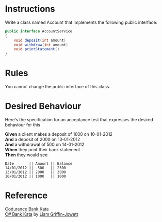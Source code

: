 # Instructions
Write a class named Account that implements the following public interface:
```csharp
public interface AccountService
{
    void deposit(int amount) 
    void withdraw(int amount) 
    void printStatement()
}
```
# Rules
You cannot change the public interface of this class.
# Desired Behaviour
Here's the specification for an acceptance test that expresses the desired behaviour for this  
     
**Given** a client makes a deposit of 1000 on 10-01-2012  
**And** a deposit of 2000 on 13-01-2012  
**And** a withdrawal of 500 on 14-01-2012  
**When** they print their bank statement  
**Then** they would see:  

```
Date       || Amount || Balance
14/01/2012 || -500   || 2500
13/01/2012 || 2000   || 3000
10/01/2012 || 1000   || 1000
```

# Reference
[Codurance Bank Kata](https://www.codurance.com/katas/bank)  
[C# Bank Kata](https://github.com/Gryff/bank-kata) by [Liam Griffin-Jowett](https://codurance.com/publications/author/liam-griffin/)